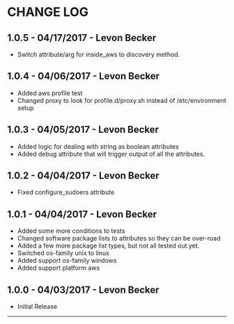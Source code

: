 # CHANGE LOG

## 1.0.5 - 04/17/2017 - Levon Becker
* Switch attribute/arg for inside_aws to discovery method.

## 1.0.4 - 04/06/2017 - Levon Becker
* Added aws profile test
* Changed proxy to look for profile.d/proxy.sh instead of /etc/environment setup

## 1.0.3 - 04/05/2017 - Levon Becker
* Added logic for dealing with string as boolean attributes
* Added debug attribute that will trigger output of all the attributes.

## 1.0.2 - 04/04/2017 - Levon Becker
* Fixed configure_sudoers attribute

## 1.0.1 - 04/04/2017 - Levon Becker
* Added some more conditions to tests
* Changed software package lists to attributes so they can be over-road
* Added a few more package list types, but not all tested out yet.
* Switched os-family unix to linux
* Added support os-family windows
* Added support platform aws

## 1.0.0 - 04/03/2017 - Levon Becker
* Initial Release

---